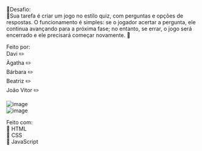🎇Desafio: <br>
🚩Sua tarefa é criar um jogo no estilo quiz, com
perguntas e opções de respostas. O funcionamento é simples: se o
jogador acertar a pergunta, ele continua avançando para a próxima
fase; no entanto, se errar, o jogo será encerrado e ele precisará
começar novamente. 🚩 <br>

Feito por: <br>
Davi ✏️ <br>
Àgatha ✏️ <br>
Bárbara ✏️ <br>
Beatriz ✏️ <br>
João Vitor ✏️ <br>

![image](https://github.com/user-attachments/assets/c7d17c14-903d-4e4d-bb17-6aec3afeadf2) <br>
![image](https://github.com/user-attachments/assets/a197d2c1-e14c-4159-9578-068887dd5ebd) <br>

Feito com: <br>
🎯 HTML <br>
🎯 CSS <br>
🎯 JavaScript <br>
